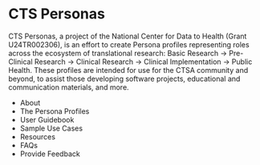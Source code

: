 # CTS Personas

CTS Personas, a project of the National Center for Data to Health (Grant U24TR002306), is an effort to create Persona profiles representing roles across the ecosystem of translational research: Basic Research → Pre-Clinical Research → Clinical Research → Clinical Implementation → Public Health. These profiles are intended for use for the CTSA community and beyond, to assist those developing software projects, educational and communication materials, and more. 

* About
* The Persona Profiles
* User Guidebook
* Sample Use Cases
* Resources
* FAQs
* Provide Feedback
